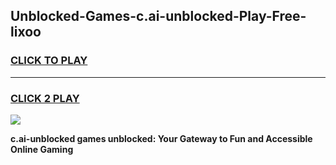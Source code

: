 
## Unblocked-Games-c.ai-unblocked-Play-Free-lixoo
<h3>
<a href="https://premium76.site?title=c.ai-unblocked&ref=21A">CLICK TO PLAY</a></h3>
<hr>

<h3>
<a href="https://premium76.site?title=c.ai-unblocked&ref=21A">CLICK 2 PLAY</a>
  
</h3>

<a href="https://premium76.site?title=c.ai-unblocked&ref=21A"><img src="https://clearcache.store/games.png"></a>


**c.ai-unblocked games unblocked: Your Gateway to Fun and Accessible Online Gaming**
